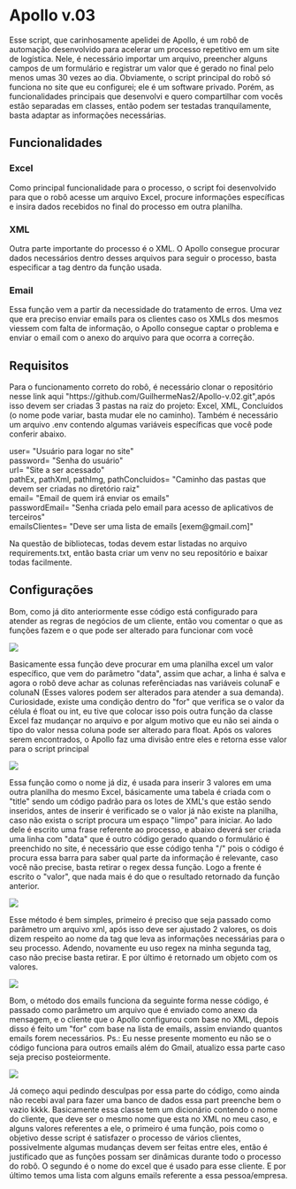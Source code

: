 <h1>Apollo v.03</h1>
<span>
    Esse script, que carinhosamente apelidei de Apollo, é um robô de automação desenvolvido para acelerar um processo repetitivo em um site de logística. Nele, é necessário importar um arquivo, preencher alguns campos de um formulário e registrar um valor que é gerado no final pelo menos umas 30 vezes ao dia. Obviamente, o script principal do robô só funciona no site que eu configurei; ele é um software privado. Porém, as funcionalidades principais que desenvolvi e quero compartilhar com vocês estão separadas em classes, então podem ser testadas tranquilamente, basta adaptar as informações necessárias.
</span>

<h2>Funcionalidades</h2>
<h3>Excel</h3>
<p>Como principal funcionalidade para o processo, o script foi desenvolvido para que o robô acesse um arquivo Excel, procure informações específicas e insira dados recebidos no final do processo em outra planilha.</p>
<h3>XML</h3>
<p>Outra parte importante do processo é o XML. O Apollo consegue procurar dados necessários dentro desses arquivos para seguir o processo, basta especificar a tag dentro da função usada.</p>
<h3>Email</h3>
<p>Essa função vem a partir da necessidade do tratamento de erros. Uma vez que era preciso enviar emails para os clientes caso os XMLs dos mesmos viessem com falta de informação, o Apollo consegue captar o problema e enviar o email com o anexo do arquivo para que ocorra a correção.</p>


<h2>Requisitos</h2>
<p>Para o funcionamento correto do robô, é necessário clonar o repositório nesse link aqui "https://github.com/GuilhermeNas2/Apollo-v.02.git",após isso devem ser criadas 3 pastas na raiz do projeto: Excel, XML, Concluídos (o nome pode variar, basta mudar ele no caminho). Também é necessário um arquivo .env contendo algumas variáveis específicas que você pode conferir abaixo.</p>
<span>
user= "Usuário para logar no site" <br>
password= "Senha do usuário" <br>
url= "Site a ser acessado" <br>
pathEx, pathXml, pathImg, pathConcluidos= "Caminho das pastas que devem ser criadas no diretório raiz" <br>
email= "Email de quem irá enviar os emails" <br>
passwordEmail= "Senha criada pelo email para acesso de aplicativos de terceiros" <br>
emailsClientes= "Deve ser uma lista de emails [exem@gmail.com]" <br>
</span>
<p>Na questão de bibliotecas, todas devem estar listadas no arquivo requirements.txt, então basta criar um venv no seu repositório e baixar todas facilmente.</p>
<h2>Configurações</h2>
<p>Bom, como já dito anteriormente esse código está configurado para atender as regras de negócios de um cliente, então vou comentar o que as funções fazem e o que pode ser 
alterado para funcionar com você</p>
<img src="./Imagens/ExcelS.png">
<p>Basicamente essa função deve procurar em uma planilha excel um valor específico, que vem do parâmetro "data", assim que achar, a linha é salva e agora o robô deve achar as colunas referênciadas nas variáveis colunaF e colunaN (Esses valores podem ser alterados para atender a sua demanda). Curiosidade, existe uma condição dentro do "for" que verifica se o valor
da célula é float ou int, eu tive que colocar isso pois outra função da classe Excel faz mudançar no arquivo e por algum motivo que eu não sei ainda o tipo do valor nessa coluna
pode ser alterado para float. Após os valores serem encontrados, o Apollo faz uma divisão entre eles e retorna esse valor para o script principal</p>
<img src="./Imagens/ExcelI.png">
<p>Essa função como o nome já diz, é usada para inserir 3 valores em uma outra planilha do mesmo Excel, básicamente uma tabela é criada com o "title" sendo um código padrão para 
os lotes de XML's que estão sendo inseridos, antes de inserir é verificado se o valor já não existe na planilha, caso não exista o script procura um espaço "limpo" para iniciar. Ao lado dele é escrito uma frase referente ao processo, e abaixo deverá ser criada uma linha com "data" que é outro código gerado quando 
o formulário é preenchido no site, é necessário que esse código tenha "/" pois o código é procura essa barra para saber qual parte da informação é relevante, caso você não precise, basta retirar o regex dessa função. Logo a frente é escrito o "valor", que nada mais é do que o resultado retornado da função anterior.</p>
<img src="./Imagens/XML.png">
<p>Esse método é bem simples, primeiro é preciso que seja passado como parâmetro um arquivo xml, após isso deve ser ajustado 2 valores, os dois dizem respeito ao nome da tag que leva as informações necessárias para o seu processo. Adendo, novamente eu uso regex na minha segunda tag, caso não precise basta retirar. E por último é retornado um objeto com os valores.</p>
<img src="./Imagens/Email.png">
<p>
    Bom, o método dos emails funciona da seguinte forma nesse código, é passado como parâmetro um arquivo que é enviado como anexo da mensagem, e o cliente que o Apollo configurou com base no XML, depois disso é feito um "for" com base na lista de emails, assim enviando quantos emails forem necessários. Ps.: Eu nesse presente momento eu não se o código funciona para outros emails além do Gmail, atualizo essa parte caso seja preciso posteiormente.
</p>
<img src="./Imagens/Clientes.png">
<p>
    Já começo aqui pedindo desculpas por essa parte do código, como ainda não recebi aval para fazer uma banco de dados essa part preenche bem o vazio kkkk. Basicamente essa classe tem um dicionário contendo o nome do cliente, que deve ser o mesmo nome que esta no XML no meu caso, e alguns valores referentes a ele, o primeiro é uma função, pois como o objetivo desse script é satisfazer o processo de vários clientes, possivelmente algumas mudanças devem ser feitas entre eles, então é justificado que as funções possam ser dinâmicas durante todo o processo do robô. O segundo é o nome do excel que é usado para esse cliente. E por último temos uma lista com alguns emails referente a essa pessoa/empresa.
</p>
